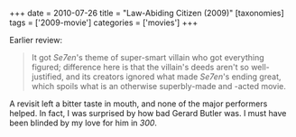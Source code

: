 +++
date = 2010-07-26
title = "Law-Abiding Citizen (2009)"
[taxonomies]
tags = ['2009-movie']
categories = ['movies']
+++

Earlier review:

> It got *Se7en*'s theme of super-smart villain who got everything
> figured; difference here is that the villain's deeds aren't so
> well-justified, and its creators ignored what made *Se7en*'s ending
> great, which spoils what is an otherwise superbly-made and -acted
> movie.

A revisit left a bitter taste in mouth, and none of the major performers
helped. In fact, I was surprised by how bad Gerard Butler was. I must
have been blinded by my love for him in *300*.
